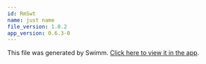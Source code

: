 ```yaml
---
id: RmSwt
name: just name
file_version: 1.0.2
app_version: 0.6.3-0
---
```


This file was generated by Swimm. [Click here to view it in the app](http://localhost:5000/#/repos/U0sVB7lC9at5XPOW1TBW/docs/RmSwt).
